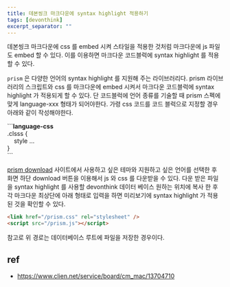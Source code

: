 ```yaml
---
title: 데본씽크 마크다운에 syntax highlight 적용하기
tags: [devonthink]
excerpt_separator: ""
---
```


데본씽크 마크다운에 css 를 embed 시켜 스타일을 적용한 것처럼 마크다운에 js 파일도 embed 할 수 있다. 이를 이용하면 마크다운 코드블럭에 syntax highlight 를 적용할 수 있다.  
  
`prism` 은 다양한 언어의 syntax highlight 를 지원해 주는 라이브러리다. prism 라이브러리의 스크립트와 css 를 마크다운에 embed 시켜서 마크다운 코드블럭에 syntax highlight 가 적용되게 할 수 있다.  단 코드블럭에 언어 종류를 기술할 때 prism 스펙에 맞게 language-xxx 형태가 되어야한다. 가령 css 코드를 코드 블럭으로 지정할 경우 아래와 같이 작성해야한다.
                                
\`\`\`**language-css**  
.clsss {  
&nbsp;&nbsp;&nbsp;&nbsp;style ...  
}  
\`\`\`  

[prism download](https://prismjs.com/download.html#themes=prism-dark) 사이트에서 사용하고 싶은 테마와 지원하고 싶은 언어를 선택한 후 화면 하단 download 버튼을 이용해서 js 와 css 를 다운받을 수 있다. 다운 받은 파일을 syntax highlight 를 사용할 devonthink 데이터 베이스 원하는 위치에 복사 한 후 각 마크다운 최상단에 아래 형태로 입력을 하면 미리보기에 syntax highlight 가 적용된 것을 확인할 수 있다.  

```html
<link href="/prism.css" rel="stylesheet" />
<script src="/prism.js"></script>
```

참고로 위 경로는 데이터베이스 루트에 파일을 저장한 경우이다.

## ref

- <https://www.clien.net/service/board/cm_mac/13704710>
